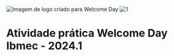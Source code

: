 ![Imagem de logo criado para Welcome Day](https://github.com/AmandaSenra/Ap2_Mobile/assets/94198321/f9b2d838-f4de-4d09-bcbe-77169ebac39e)
![1](https://github.com/AmandaSenra/Ap2_Mobile/assets/94198321/e3e1b4a6-2736-4eb5-867e-0213378370a7)

# Atividade prática Welcome Day Ibmec - 2024.1
